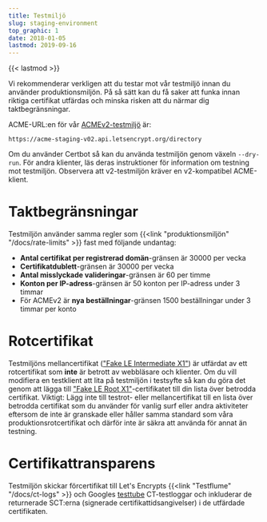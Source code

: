 ```yaml
---
title: Testmiljö
slug: staging-environment
top_graphic: 1
date: 2018-01-05
lastmod: 2019-09-16
---
```


{{< lastmod >}}

Vi rekommenderar verkligen att du testar mot vår testmiljö innan du använder
produktionsmiljön. På så sätt kan du få saker att funka innan riktiga
certifikat utfärdas och minska risken att du närmar dig taktbegränsningar.

ACME-URL:en för vår
[ACMEv2-testmiljö](https://community.letsencrypt.org/t/staging-endpoint-for-acme-v2/49605)
är:

`https://acme-staging-v02.api.letsencrypt.org/directory`

Om du använder Certbot så kan du använda testmiljön genom växeln `--dry-run`.
För andra klienter, läs deras instruktioner för information om testning mot
testmiljön. Observera att v2-testmiljön kräver en v2-kompatibel ACME-klient.

# Taktbegränsningar

Testmiljön använder samma regler som {{<link "produktionsmiljön" "/docs/rate-limits" >}} fast med följande undantag:

* **Antal certifikat per registrerad domän**-gränsen är 30000 per vecka
* **Certifikatdublett**-gränsen är 30000 per vecka
* **Antal misslyckade valideringar**-gränsen är 60 per timme
* **Konton per IP-adress**-gränsen är 50 konton per IP-adress under 3 timmar
* För ACMEv2 är **nya beställningar**-gränsen 1500 beställningar under 3 timmar
  per konto

# Rotcertifikat

Testmiljöns mellancertifikat (["Fake LE Intermediate
X1"](/certs/fakeleintermediatex1.pem)) är utfärdat av ett rotcertifikat som
**inte** är betrott av webbläsare och klienter. Om du vill modifiera en
testklient att lita på testmiljön i testsyfte så kan du göra det genom att
lägga till ["Fake LE Root X1"](/certs/fakelerootx1.pem)-certifikatet till din
lista över betrodda certifikat.  Viktigt: Lägg inte till testrot- eller
mellancertifikat till en lista över betrodda certifikat som du använder för
vanlig surf eller andra aktiviteter eftersom de inte är granskade eller håller
samma standard som våra produktionsrotcertifikat och därför inte är säkra att
använda för annat än testning.

# Certifikattransparens

Testmiljön skickar förcertifikat till Let's Encrypts {{<link "Testflume" "/docs/ct-logs" >}} och Googles
[testtube](http://www.certificate-transparency.org/known-logs#TOC-Test-Logs)
CT-testloggar och inkluderar de returnerade SCT:erna (signerade
certifikattidsangivelser) i de utfärdade certifikaten.
